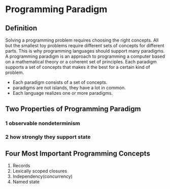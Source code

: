 # Programming Paradigm
## Definition
Solving a programming problem requires choosing the right concepts. All but the smallest toy problems require different sets of concepts for different parts. This is why programming languages should support many paradigms.   
A programming paradigm is an approach to programming a computer based on a mathematical theory or a coherent set of principles. Each paradigm supports a set of concepts that makes it the best for a certain kind of problem.
* Each paradigm consists of a set of concepts.
* paradigms are not islands, they have a lot in common.
* Each language realizes one or more paradigms.


## Two Properties of Programming Paradigm
### 1 observable nondeterminism
### 2 how strongly they support state

## Four Most Important Programming Concepts
1. Records
2. Lexically scoped closures
3. Independency(concurrency)
4. Named state
